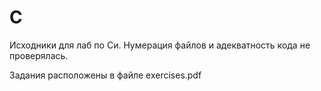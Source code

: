 # C

Исходники для лаб по Си. Нумерация файлов и адекватность кода не проверялась.

Задания расположены в файле exercises.pdf

